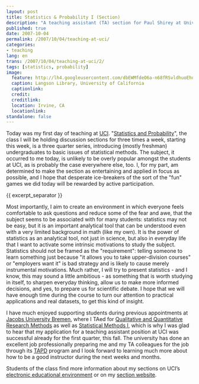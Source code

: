 ```yaml
---
layout: post
title: Statistics & Probability I (Section)
description: "A teaching assistant (TA) section for Paul Shirey at University of California, Irvine"
published: true
date: 2007-10-04
permalink: /2007/10/04/teaching-at-uci/
categories:
- teaching
lang: en
trans: /2007/10/04/teaching-at-uci/2/
tags: [statistics, probability]
image:
  feature: http://lh4.googleusercontent.com/dbEWMfdeO6a-n68fRSvldhuoEhuUV7rYnOOKN6pYd2HV=w884-h312-no
  caption: Langson Library, University of California
  captionlink: 
  credit: 
  creditlink: 
  location: Irvine, CA
  locationlink:
standalone: false
---
```


Today was my first day of teaching at [UCI](http://www.uci.edu). 
"[Statistics and Probability](https://eee.uci.edu/07f/70050/)", the class I will be holding discussion sections for three times a week, starting this week, is a three quarter series, introducing (mostly freshman) undergraduates to basic issues of statistical methods. 
The subject, it occurred to me today, is unlikely to be overly popular amongst the students at UCI, as is probably the case everywhere else, too. 
I, for my part, am determined to make the section as entertaining and applied in focus as possible, and I hope that desperate ice-breakers of the sort of the "fun" games we did today will be rewarded by active participation. 

{{ excerpt_separator }}

Most importantly, I aim to create an environment in which everyone feels comfortable to ask questions and reduce some of the fear and awe, that the subject seems to be associated with for many students: 
statistics may not be easy, but it is an important analytical tool that can be understood even with a very limited background in math (like my own). 
It is the power of statistics as an analytical tool, not just in science, but also in everyday life that I want to activate some intrinsic motivations to study the subject. 
Statistics should not be framed as the "requirement": telling someone to learn something just because "it allows you to take upper-division courses" or "employers want it" is bad strategy and is likely to cause merely instrumental motivations. 
Much rather, I will try to present statistics - and I know, this may sound a little ambitious - as something that is worth studying in itself, to sharpen everyday thinking, allow us to make more informed decisions, and yes, to prepare us for scientific debate. 
I hope that we will have enough time during the course to turn our attention to practical applications and real datasets, to get this kind of insight.

I have much enjoyed supporting students during previous appointments at [Jacobs University Bremen](http://www.jacobs-university.de), where I TAed for [Qualitative and Quantitative Research Methods](http://www.jacobs-university.de/academics/courses/Fall_2006/SHSS/990111_1/) as well as [Statistical Methods I](http://www.jacobs-university.de/academics/courses/Spring_2007/SHSS/990102_4/), which is why I was glad to hear that my application for a teaching assistant position at UCI was successful already for the first quarter, this fall. 
The university has done an excellent job professionally preparing me and my TA colleagues for the job through its [TAPD](http://www.tltc.uci.edu/TAPDP.html) program and I look forward to learning much more about how to be a good instructor during the next weeks and months.

Students of the class find more information about my sections on UCI’s [electronic educational environment](https://eee.uci.edu/) or on my [section website](https://eee.uci.edu/07f/70052/).